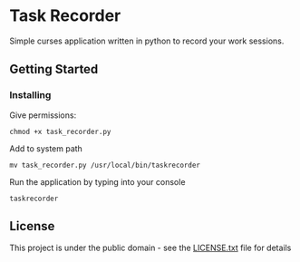 # Task Recorder

Simple curses application written in python to record your work sessions.

## Getting Started

### Installing

Give permissions: 
```
chmod +x task_recorder.py
```
Add to system path
```
mv task_recorder.py /usr/local/bin/taskrecorder
```

Run the application by typing into your console
```
taskrecorder
```

<!--### Prerequisites-->

<!--?-->


<!--## Built With-->

<!--* [Dropwizard](http://www.dropwizard.io/1.0.2/docs/) - The web framework used-->
<!--* [Maven](https://maven.apache.org/) - Dependency Management-->
<!--* [ROME](https://rometools.github.io/rome/) - Used to generate RSS Feeds-->

<!--## Contributing-->

<!--Please read [CONTRIBUTING.md](https://gist.github.com/PurpleBooth/b24679402957c63ec426) for details on our code of conduct, and the process for submitting pull requests to us.-->

<!--## Versioning-->

<!--We use [SemVer](http://semver.org/) for versioning. For the versions available, see the [tags on this repository](https://github.com/your/project/tags). -->

<!--## Authors-->

<!--* **Lucas Thompson** - *Initial work* - [PurpleBooth](https://github.com/PurpleBooth)-->

<!--See also the list of [contributors](https://github.com/your/project/contributors) who participated in this project.-->

## License

This project is under the public domain - see the [LICENSE.txt](LICENSE.txt) file for details

<!--## Acknowledgments-->

<!--* Hat tip to anyone who's code was used-->
<!--* Inspiration-->
<!--* etc-->

